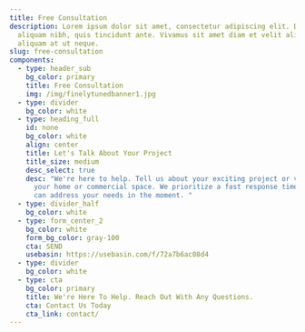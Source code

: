 ```yaml
---
title: Free Consultation
description: Lorem ipsum dolor sit amet, consectetur adipiscing elit. Duis at
  aliquam nibh, quis tincidunt ante. Vivamus sit amet diam et velit aliquam
  aliquam at ut neque.
slug: free-consultation
components:
  - type: header_sub
    bg_color: primary
    title: Free Consultation
    img: /img/finelytunedbanner1.jpg
  - type: divider
    bg_color: white
  - type: heading_full
    id: none
    bg_color: white
    align: center
    title: Let's Talk About Your Project
    title_size: medium
    desc_select: true
    desc: "We're here to help. Tell us about your exciting project or vision for
      your home or commercial space. We prioritize a fast response time so we
      can address your needs in the moment. "
  - type: divider_half
    bg_color: white
  - type: form_center_2
    bg_color: white
    form_bg_color: gray-100
    cta: SEND
    usebasin: https://usebasin.com/f/72a7b6ac08d4
  - type: divider
    bg_color: white
  - type: cta
    bg_color: primary
    title: We're Here To Help. Reach Out With Any Questions.
    cta: Contact Us Today
    cta_link: contact/
---
```

